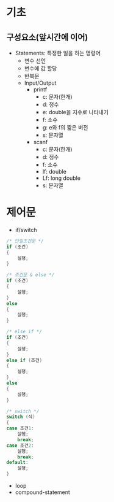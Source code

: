 # 기초

## 구성요소(앞시간에 이어)

- Statements: 특정한 일을 하는 명령어
  - 변수 선언
  - 변수에 값 할당
  - 반복문
  - Input/Output
    - printf
      - c: 문자(한개)
      - d: 정수
      - e: double을 지수로 나타내기
      - f: 소수
      - g: e와 f의 짧은 버전
      - s: 문자열
    - scanf
      - c: 문자(한개)
      - d: 정수
      - f: 소수
      - lf: double
      - Lf: long double
      - s: 문자열

# 제어문

- if/switch

```C
/* 단일조건문 */
if (조건)
{
	실행;
}

/* 조건문 & else */
if (조건)
{
	실행;
}
else
{
	실행;
}

/* else if */
if (조건)
{
	실행;
}
else if (조건)
{
	실행;
}
else
{
	실행;
}

/* switch */
switch (식)
{
case 조건1:
	실행;
	break;
case 조건2:
	실행;
	break;
default:
	실행;
}
```

- loop
- compound-statement
